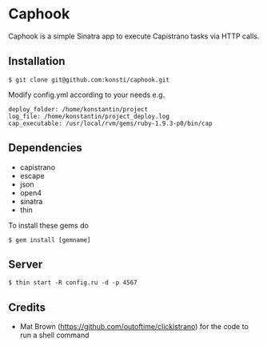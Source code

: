 Caphook
=======

Caphook is a simple Sinatra app to execute Capistrano tasks via HTTP calls.

Installation
------------

    $ git clone git@github.com:konsti/caphook.git
    
Modify config.yml according to your needs e.g.

    deploy_folder: /home/konstantin/project
    log_file: /home/konstantin/project_deploy.log
    cap_executable: /usr/local/rvm/gems/ruby-1.9.3-p0/bin/cap

Dependencies
------------
 * capistrano
 * escape
 * json
 * open4
 * sinatra
 * thin

To install these gems do

    $ gem install [gemname]

Server
------
    $ thin start -R config.ru -d -p 4567

Credits
-------
 * Mat Brown (https://github.com/outoftime/clickistrano) for the code to run a shell command